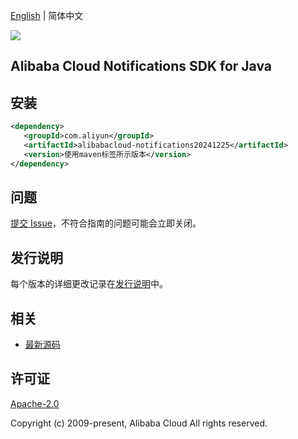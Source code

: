 [English](README.md) | 简体中文

![](https://aliyunsdk-pages.alicdn.com/icons/AlibabaCloud.svg)

## Alibaba Cloud Notifications SDK for Java

## 安装

```xml
<dependency>
   <groupId>com.aliyun</groupId>
   <artifactId>alibabacloud-notifications20241225</artifactId>
   <version>使用maven标签所示版本</version>
</dependency>
```

## 问题

[提交 Issue](https://github.com/aliyun/alibabacloud-java-async-sdk/issues/new)，不符合指南的问题可能会立即关闭。

## 发行说明

每个版本的详细更改记录在[发行说明](./ChangeLog.txt)中。

## 相关

- [最新源码](https://github.com/aliyun/alibabacloud-async-java-sdk/)

## 许可证

[Apache-2.0](http://www.apache.org/licenses/LICENSE-2.0)

Copyright (c) 2009-present, Alibaba Cloud All rights reserved.
